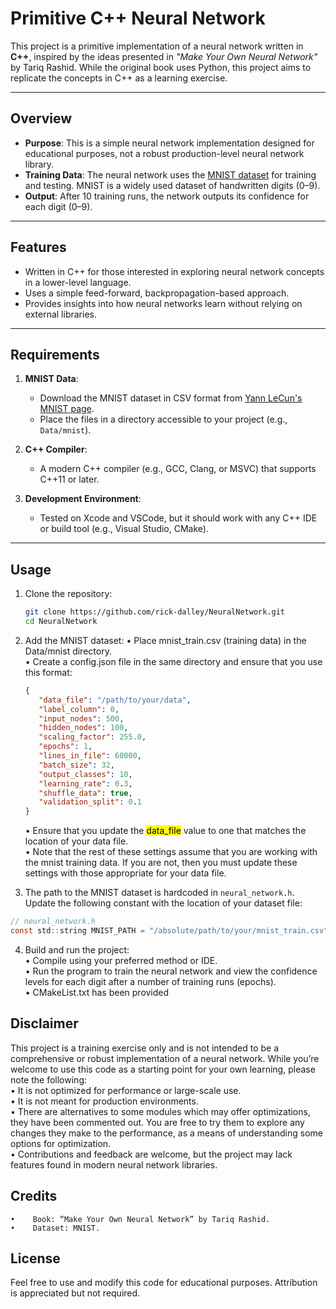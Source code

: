 # Primitive C++ Neural Network

This project is a primitive implementation of a neural network written in **C++**, inspired by the ideas presented in _"Make Your Own Neural Network"_ by Tariq Rashid. While the original book uses Python, this project aims to replicate the concepts in C++ as a learning exercise.

---

## Overview

- **Purpose**: This is a simple neural network implementation designed for educational purposes, not a robust production-level neural network library.
- **Training Data**: The neural network uses the [MNIST dataset](https://yann.lecun.com/exdb/mnist/) for training and testing. MNIST is a widely used dataset of handwritten digits (0–9).
- **Output**: After 10 training runs, the network outputs its confidence for each digit (0–9).

---

## Features

- Written in C++ for those interested in exploring neural network concepts in a lower-level language.
- Uses a simple feed-forward, backpropagation-based approach.
- Provides insights into how neural networks learn without relying on external libraries.

---

## Requirements

1. **MNIST Data**:

   - Download the MNIST dataset in CSV format from [Yann LeCun's MNIST page](https://yann.lecun.com/exdb/mnist/).
   - Place the files in a directory accessible to your project (e.g., `Data/mnist`).

2. **C++ Compiler**:

   - A modern C++ compiler (e.g., GCC, Clang, or MSVC) that supports C++11 or later.

3. **Development Environment**:
   - Tested on Xcode and VSCode, but it should work with any C++ IDE or build tool (e.g., Visual Studio, CMake).

---

## Usage

1. Clone the repository:
   ```bash
   git clone https://github.com/rick-dalley/NeuralNetwork.git
   cd NeuralNetwork
   ```
2. Add the MNIST dataset:
   • Place mnist_train.csv (training data) in the Data/mnist directory.  
   • Create a config.json file in the same directory and ensure that you use this format:

   ```config.json
   {
      "data_file": "/path/to/your/data",
      "label_column": 0,
      "input_nodes": 500,
      "hidden_nodes": 100,
      "scaling_factor": 255.0,
      "epochs": 1,
      "lines_in_file": 60000,
      "batch_size": 32,
      "output_classes": 10,
      "learning_rate": 0.3,
      "shuffle_data": true,
      "validation_split": 0.1
   }

   ```

   • Ensure that you update the <mark>data_file</mark> value to one that matches the location of your data file.  
   • Note that the rest of these settings assume that you are working with the mnist training data. If you are not, then you must update these settings with those appropriate for your data file.

3. The path to the MNIST dataset is hardcoded in `neural_network.h`. Update the following constant with the location of your dataset file:

```neural_network.h
// neural_network.h
const std::string MNIST_PATH = "/absolute/path/to/your/mnist_train.csv";
```

4.  Build and run the project:  
    • Compile using your preferred method or IDE.  
    • Run the program to train the neural network and view the confidence levels for each digit after a number of training runs (epochs).  
    • CMakeList.txt has been provided

## Disclaimer

This project is a training exercise only and is not intended to be a comprehensive or robust implementation of a neural network. While you’re welcome to use this code as a starting point for your own learning, please note the following:  
 • It is not optimized for performance or large-scale use.  
 • It is not meant for production environments.  
 • There are alternatives to some modules which may offer optimizations, they have been commented out. You are free to try them to explore any changes they make to the performance, as a means of understanding some options for optimization.  
 • Contributions and feedback are welcome, but the project may lack features found in modern neural network libraries.

## Credits

    •    Book: “Make Your Own Neural Network” by Tariq Rashid.
    •    Dataset: MNIST.

## License

Feel free to use and modify this code for educational purposes. Attribution is appreciated but not required.
